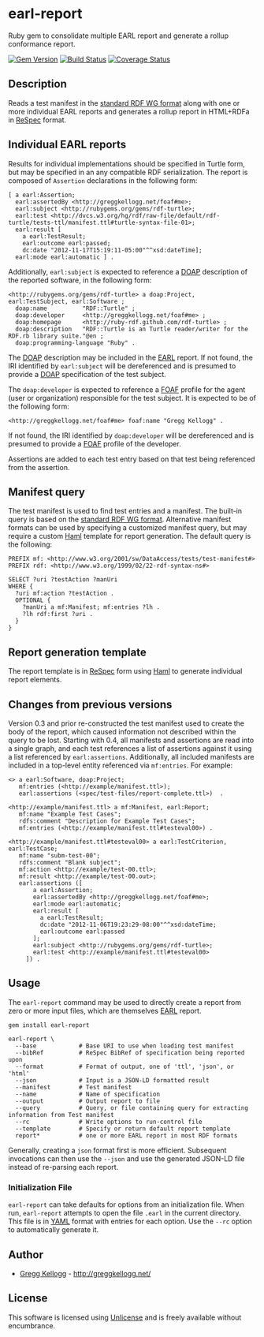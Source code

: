 # earl-report
Ruby gem to consolidate multiple EARL report and generate a rollup conformance report.

[![Gem Version](https://badge.fury.io/rb/earl-report.png)](http://badge.fury.io/rb/earl-report)
[![Build Status](https://travis-ci.org/gkellogg/earl-report.png?branch=master)](http://travis-ci.org/gkellogg/earl-report)
[![Coverage Status](https://coveralls.io/repos/gkellogg/earl-report/badge.svg)](https://coveralls.io/r/gkellogg/earl-report)

## Description
Reads a test manifest in the
[standard RDF WG format](http://www.w3.org/2011/rdf-wg/wiki/Turtle_Test_Suite)
along with one or more individual EARL reports and generates a rollup report in
HTML+RDFa in [ReSpec][] format.

## Individual EARL reports
Results for individual implementations should be specified in Turtle form, but
may be specified in an any compatible RDF serialization. The report is composed of `Assertion` declarations
in the following form:

    [ a earl:Assertion;
      earl:assertedBy <http://greggkellogg.net/foaf#me>;
      earl:subject <http://rubygems.org/gems/rdf-turtle>;
      earl:test <http://dvcs.w3.org/hg/rdf/raw-file/default/rdf-turtle/tests-ttl/manifest.ttl#turtle-syntax-file-01>;
      earl:result [
        a earl:TestResult;
        earl:outcome earl:passed;
        dc:date "2012-11-17T15:19:11-05:00"^^xsd:dateTime];
      earl:mode earl:automatic ] .

Additionally, `earl:subject` is expected to reference a [DOAP]() description
of the reported software, in the following form:

    <http://rubygems.org/gems/rdf-turtle> a doap:Project, earl:TestSubject, earl:Software ;
      doap:name          "RDF::Turtle" ;
      doap:developer     <http://greggkellogg.net/foaf#me> ;
      doap:homepage      <http://ruby-rdf.github.com/rdf-turtle> ;
      doap:description   "RDF::Turtle is an Turtle reader/writer for the RDF.rb library suite."@en ;
      doap:programming-language "Ruby" .

The [DOAP]() description may be included in the [EARL]() report. If not found,
the IRI identified by `earl:subject` will be dereferenced and is presumed to
provide a [DOAP]() specification of the test subject.

The `doap:developer` is expected to reference a [FOAF]() profile for the agent
(user or organization) responsible for the test subject. It is expected to be
of the following form:

    <http://greggkellogg.net/foaf#me> foaf:name "Gregg Kellogg" .

If not found, the IRI identified by `doap:developer`
will be dereferenced and is presumed to provide a [FOAF]() profile of the developer.

Assertions are added to each test entry based on that test being referenced from the assertion.

## Manifest query
The test manifest is used to find test entries and a manifest. The built-in
query is based on the [standard RDF WG format](). Alternative manifest formats
can be used by specifying a customized manifest query, but may require a custom
[Haml]() template for report generation. The default query is the following:

    PREFIX mf: <http://www.w3.org/2001/sw/DataAccess/tests/test-manifest#>
    PREFIX rdf: <http://www.w3.org/1999/02/22-rdf-syntax-ns#>

    SELECT ?uri ?testAction ?manUri
    WHERE {
      ?uri mf:action ?testAction .
      OPTIONAL {
        ?manUri a mf:Manifest; mf:entries ?lh .
        ?lh rdf:first ?uri .
      }
    }

## Report generation template
The report template is in [ReSpec][] form using [Haml]() to generate individual report elements.

## Changes from previous versions
Version 0.3 and prior re-constructed the test manifest used to create the body of the report, which caused information not described within the query to be lost. Starting with 0.4, all manifests and assertions are read into a single graph, and each test references a list of assertions against it using a list referenced by `earl:assertions`. Additionally, all included manifests are included in a top-level entity referenced via `mf:entries`. For example:

    <> a earl:Software, doap:Project;
       mf:entries (<http://example/manifest.ttl>);
       earl:assertions (<spec/test-files/report-complete.ttl>)  .

    <http://example/manifest.ttl> a mf:Manifest, earl:Report;
       mf:name "Example Test Cases";
       rdfs:comment "Description for Example Test Cases";
       mf:entries (<http://example/manifest.ttl#testeval00>) .

    <http://example/manifest.ttl#testeval00> a earl:TestCriterion, earl:TestCase;
       mf:name "subm-test-00";
       rdfs:comment "Blank subject";
       mf:action <http://example/test-00.ttl>;
       mf:result <http://example/test-00.out>;
       earl:assertions ([
           a earl:Assertion;
           earl:assertedBy <http://greggkellogg.net/foaf#me>;
           earl:mode earl:automatic;
           earl:result [
             a earl:TestResult;
             dc:date "2012-11-06T19:23:29-08:00"^^xsd:dateTime;
             earl:outcome earl:passed
           ];
           earl:subject <http://rubygems.org/gems/rdf-turtle>;
           earl:test <http://example/manifest.ttl#testeval00>
         ]) .

## Usage
The `earl-report` command may be used to directly create a report from zero or more input files, which are themselves [EARL][] report.

    gem install earl-report
    
    earl-report \
      --base            # Base URI to use when loading test manifest
      --bibRef          # ReSpec BibRef of specification being reported upon
      --format          # Format of output, one of 'ttl', 'json', or 'html'
      --json            # Input is a JSON-LD formatted result
      --manifest        # Test manifest
      --name            # Name of specification
      --output          # Output report to file
      --query           # Query, or file containing query for extracting information from Test manifest
      --rc              # Write options to run-control file
      --template        # Specify or return default report template
      report*           # one or more EARL report in most RDF formats

Generally, creating a `json` format first is more efficient. Subsequent invocations can then use the `--json` and use the generated JSON-LD file instead of re-parsing each report.

### Initialization File
`earl-report` can take defaults for options from an initialization file.
When run, `earl-report` attempts to open the file `.earl` in the current directory. This file is in [YAML][] format with entries for each option. Use the `--rc` option to automatically generate it.

## Author
* [Gregg Kellogg](http://github.com/gkellogg) - <http://greggkellogg.net/>

## License

This software is licensed using [Unlicense](http://unlicense.org) and is freely available without encumbrance.

[DOAP]:   https://github.com/edumbill/doap/wiki
[EARL]:   http://www.w3.org/TR/EARL10-Schema/
[FOAF]:   http://xmlns.com/foaf/spec/
[Haml]:   http://haml.info/
[YAML]:   http://www.yaml.org/
[ReSpec]: http://dev.w3.org/2009/dap/ReSpec.js/documentation.html
